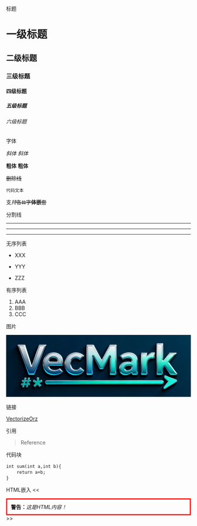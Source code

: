标题

# 一级标题
## 二级标题
### 三级标题
#### 四级标题
##### 五级标题
###### 六级标题

字体

*斜体* _斜体_ 

**粗体** __粗体__

~~删除线~~

`代码文本`

支*持*~~各`种`字**体嵌**套~~

分割线

___
---
***

无序列表

- XXX
* YYY
+ ZZZ 

有序列表

1. AAA
2. BBB
3. CCC

图片

![VecMark](Logo.png)

链接

[VectorizeOrz](https://space.bilibili.com/35551302?spm_id_from=333.1007.0.0)

引用

> Reference

代码块

```
int sum(int a,int b){
    return a+b;
}
```

HTML嵌入
<<
<div class="warning" style="border: 3px solid red; padding: 10px;">
  <strong>警告：</strong><em>这是HTML内容！</em>
</div>
>>
